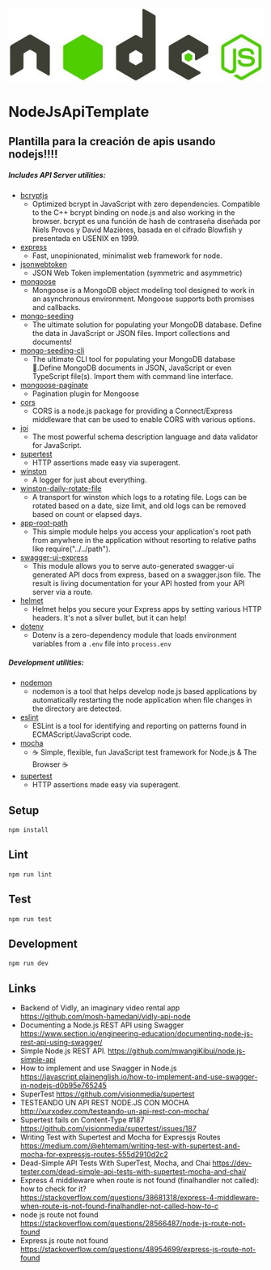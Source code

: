 ![plot](./images/node-js-640x400.jpg)

# NodeJsApiTemplate

## Plantilla para la creación de apis usando nodejs!!!!

##### Includes API Server utilities:

* [bcryptjs](https://www.npmjs.com/package/bcryptjs)
  * Optimized bcrypt in JavaScript with zero dependencies. Compatible to the C++ bcrypt binding on node.js and also working in the browser. bcrypt es una función de hash de contraseña diseñada por Niels Provos y David Mazières, basada en el cifrado Blowfish y presentada en USENIX en 1999.
* [express ](https://www.npmjs.com/package/express)
  * Fast, unopinionated, minimalist web framework for node.
* [jsonwebtoken](https://www.npmjs.com/package/jsonwebtoken)
  * JSON Web Token implementation (symmetric and asymmetric)
* [mongoose](https://www.npmjs.com/package/mongoose)
  * Mongoose is a MongoDB object modeling tool designed to work in an asynchronous environment. Mongoose supports both promises and callbacks.
* [mongo-seeding](https://www.npmjs.com/package/mongo-seeding)
  * The ultimate solution for populating your MongoDB database. Define the data in JavaScript or JSON files. Import collections and documents!
* [mongo-seeding-cli](https://www.npmjs.com/package/mongo-seeding-cli)
  * The ultimate CLI tool for populating your MongoDB database 🚀.Define MongoDB documents in JSON, JavaScript or even TypeScript file(s). Import them with command line interface.
* [mongoose-paginate](https://www.npmjs.com/package/mongoose-paginate)
  * Pagination plugin for Mongoose
* [cors](https://www.npmjs.com/package/cors)
  * CORS is a node.js package for providing a Connect/Express middleware that can be used to enable CORS with various options.
* [joi](https://www.npmjs.com/package/joi)
  * The most powerful schema description language and data validator for JavaScript.
* [supertest](https://www.npmjs.com/package/supertest)
  * HTTP assertions made easy via superagent.
* [winston](https://www.npmjs.com/package/winston)
  * A logger for just about everything.
* [winston-daily-rotate-file](https://www.npmjs.com/package/winston-daily-rotate-file)
  * A transport for winston which logs to a rotating file. Logs can be rotated based on a date, size limit, and old logs can be removed based on count or elapsed days.
* [app-root-path](https://www.npmjs.com/package/app-root-path)
  * This simple module helps you access your application's root path from anywhere in the application without resorting to relative paths like require("../../path").
* [swagger-ui-express](https://www.npmjs.com/package/swagger-ui-express)
  * This module allows you to serve auto-generated swagger-ui generated API docs from express, based on a swagger.json file. The result is living documentation for your API hosted from your API server via a route.
* [helmet](https://www.npmjs.com/package/helmet)
  * Helmet helps you secure your Express apps by setting various HTTP headers. It's not a silver bullet, but it can help!
* [dotenv](https://www.npmjs.com/package/dotenv)
  * Dotenv is a zero-dependency module that loads environment variables from a `.env` file into `process.env`

##### Development utilities:

* [nodemon](https://www.npmjs.com/package/nodemon)
  * nodemon is a tool that helps develop node.js based applications by automatically restarting the node application when file changes in the directory are detected.
* [eslint](https://www.npmjs.com/package/eslint)
  * ESLint is a tool for identifying and reporting on patterns found in ECMAScript/JavaScript code.
* [mocha](https://www.npmjs.com/package/mocha)
  * ☕️ Simple, flexible, fun JavaScript test framework for Node.js & The Browser ☕️
* [supertest](https://www.npmjs.com/package/supertest)
  * HTTP assertions made easy via superagent.

## Setup

```
npm install
```

## Lint

```
npm run lint
```

## Test

```
npm run test
```

## Development

```
npm run dev
```

## Links

+  Backend of Vidly, an imaginary video rental app <https://github.com/mosh-hamedani/vidly-api-node>
+ Documenting a Node.js REST API using Swagger <https://www.section.io/engineering-education/documenting-node-js-rest-api-using-swagger/>
+ Simple Node.js REST API. <https://github.com/mwangiKibui/node.js-simple-api>
+ How to implement and use Swagger in Node.js <https://javascript.plainenglish.io/how-to-implement-and-use-swagger-in-nodejs-d0b95e765245>
+ SuperTest <https://github.com/visionmedia/supertest>
+ TESTEANDO UN API REST NODE.JS CON MOCHA <http://xurxodev.com/testeando-un-api-rest-con-mocha/>
+ Supertest fails on Content-Type #187 <https://github.com/visionmedia/supertest/issues/187>
+ Writing Test with Supertest and Mocha for Expressjs Routes <https://medium.com/@ehtemam/writing-test-with-supertest-and-mocha-for-expressjs-routes-555d2910d2c2>
+ Dead-Simple API Tests With SuperTest, Mocha, and Chai <https://dev-tester.com/dead-simple-api-tests-with-supertest-mocha-and-chai/>
+ Express 4 middleware when route is not found (finalhandler not called): how to check for it? <https://stackoverflow.com/questions/38681318/express-4-middleware-when-route-is-not-found-finalhandler-not-called-how-to-c>
+ node js route not found <https://stackoverflow.com/questions/28566487/node-js-route-not-found>
+ Express.js route not found <https://stackoverflow.com/questions/48954699/express-js-route-not-found>
